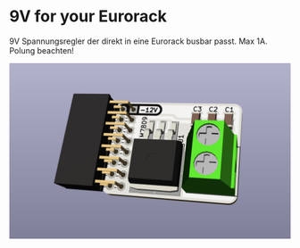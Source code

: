# 9V for your Eurorack

9V Spannungsregler der direkt in eine Eurorack busbar passt. Max 1A. Polung beachten!

![ein Bild](9v_freund.png?raw=true "ein Bild")